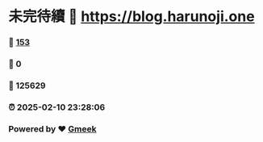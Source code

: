 # 未完待續 :link: https://blog.harunoji.one 
### :page_facing_up: [153](https://blog.harunoji.one/tag.html) 
### :speech_balloon: 0 
### :hibiscus: 125629 
### :alarm_clock: 2025-02-10 23:28:06 
### Powered by :heart: [Gmeek](https://github.com/Meekdai/Gmeek)
